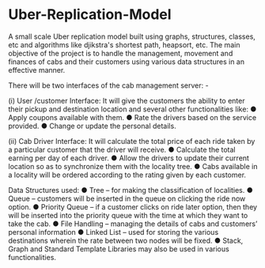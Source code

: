 # Uber-Replication-Model
A small scale Uber replication model built using graphs, structures, classes, etc and algorithms like djikstra's shortest path, heapsort, etc.
The main objective of the project is to handle the management, movement and finances of cabs and their customers using various data structures in
an effective manner.

There will be two interfaces of the cab management server: -

(i) User /customer Interface: It will give the customers the ability to enter their pickup and destination location and several other functionalities like:
● Apply coupons available with them.
● Rate the drivers based on the service provided.
● Change or update the personal details.

(ii) Cab Driver Interface: It will calculate the total price of each ride taken by a particular customer that the driver will receive.
● Calculate the total earning per day of each driver.
● Allow the drivers to update their current location so as to synchronize them with the locality tree.
● Cabs available in a locality will be ordered according to the rating given by each customer.

Data Structures used:
● Tree – for making the classification of localities.
● Queue – customers will be inserted in the queue on clicking the ride now option.
● Priority Queue – if a customer clicks on ride later option, then they will be inserted into the priority queue with the time at which they want to take the cab.
● File Handling – managing the details of cabs and customers’ personal information
● Linked List – used for storing the various destinations wherein the rate between two nodes will be fixed.
● Stack, Graph and Standard Template Libraries may also be used in various functionalities.